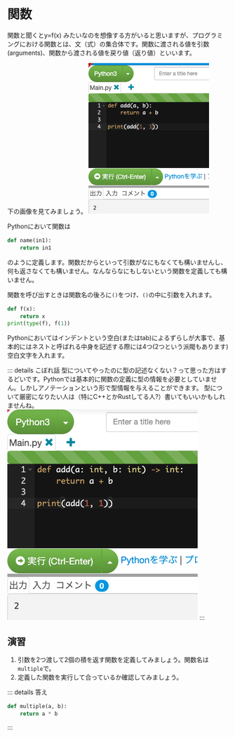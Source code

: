 # 関数

関数と聞くとy=f(x) みたいなのを想像する方がいると思いますが、プログラミングにおける関数とは、文（式）の集合体です。関数に渡される値を引数(arguments)、関数から渡される値を戻り値（返り値）といいます。

下の画像を見てみましょう。
![](../../assets/fn-1.png)

Pythonにおいて関数は
```python
def name(in1):
    return in1
```

のように定義します。関数だからといって引数がなにもなくても構いませんし、何も返さなくても構いません。なんならなにもしないという関数を定義しても構いません。

関数を呼び出すときは関数名の後ろに`()`をつけ、`()`の中に引数を入れます。

```python
def f(x):
    return x
print(type(f), f(1))
```

Pythonにおいてはインデントという空白(またはtab)によるずらしが大事で、基本的にはネストと呼ばれる中身を記述する際には4つ(2つという派閥もあります)空白文字を入れます。

::: details こぼれ話
型についてやったのに型の記述なくない？って思った方はするどいです。Pythonでは基本的に関数の定義に型の情報を必要としていません。しかしアノテーションという形で型情報を与えることができます。
型について厳密になりたい人は（特にC++とかRustしてる人?）書いてもいいかもしれませんね。
![](../../assets/fn-2.png)
:::

## 演習
1. 引数を2つ渡して2個の積を返す関数を定義してみましょう。関数名は`multiple`で。
2. 定義した関数を実行して合っているか確認してみましょう。

::: details 答え
```python
def multiple(a, b):
    return a * b
```
:::
